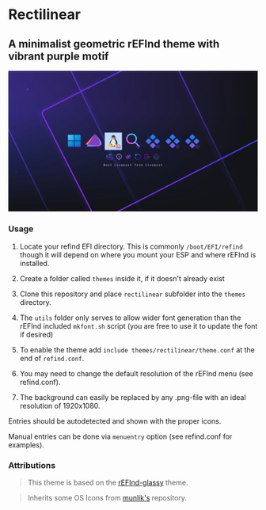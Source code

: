 # Rectilinear
## A minimalist geometric rEFInd theme with vibrant purple motif  

![Rectilinear](preview.png)

### Usage

 1. Locate your refind EFI directory. This is commonly `/boot/EFI/refind`
    though it will depend on where you mount your ESP and where rEFInd is
    installed.

 2. Create a folder called `themes` inside it, if it doesn't already exist

 3. Clone this repository and place `rectilinear` subfolder into the `themes` directory.

 4. The `utils` folder only serves to allow wider font generation than the rEFInd included `mkfont.sh` script
    (you are free to use it to update the font if desired)
 
 5. To enable the theme add `include themes/rectilinear/theme.conf` at the end of
    `refind.conf`.
 
 6. You may need to change the default resolution of the rEFInd menu (see refind.conf).
    
 7. The background can easily be replaced by any .png-file with an ideal resolution of 1920x1080.

Entries should be autodetected and shown with the proper icons.

Manual entries can be done via `menuentry` option (see refind.conf for examples).

### Attributions

> This theme is based on the [rEFInd-glassy](https://github.com/Pr0cella/rEFInd-glassy) theme.

> Inherits some OS Icons from [munlik's](https://github.com/munlik/refind-theme-regular) repository.
